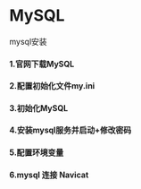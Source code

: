 # MySQL
mysql安装
#### 1.官网下载MySQL
#### 2.配置初始化文件my.ini
#### 3.初始化MySQL
#### 4.安装mysql服务并启动+修改密码
#### 5.配置环境变量
#### 6.mysql 连接 Navicat
